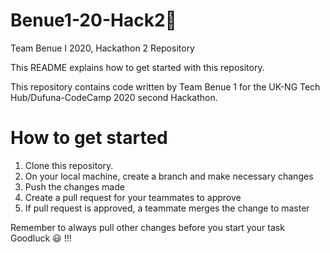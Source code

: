 # Benue1-20-Hack2🚩
Team Benue I 2020, Hackathon 2 Repository

This README explains how to get started with this repository.

This repository contains code written by Team Benue 1 for the UK-NG Tech Hub/Dufuna-CodeCamp 2020 second Hackathon.

# How to get started
1. Clone this repository.
2. On your local machine, create a branch and make necessary changes
3. Push the changes made
4. Create a pull request for your teammates to approve
5. If pull request is approved, a teammate merges the change to master

Remember to always pull other changes before you start your task Goodluck 😃 !!!
